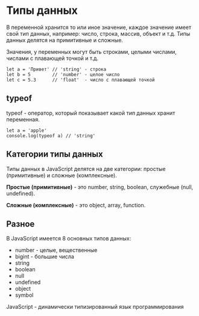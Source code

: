 # Типы данных
В переменной хранится то или иное значение, каждое значение имеет свой тип данных, например: число, строка, массив, объект и т.д. Типы данных делятся на примитивные и сложные.

Значения, у переменных могут быть строками, целыми числами, числами с плавающей точкой и т.д.

    let a = 'Привет' // 'string' - строка
    let b = 5        // 'number' - целое число
    let c = 5.3      // 'float'  - число с плавающей точкой

## typeof
typeof - оператор, который показывает какой тип данных хранит переменная.

    let a = 'apple'
    console.log(typeof a) // 'string'

## Категории типы данных
Типы данных в JavaScript делятся на две категории: простые (примитивные) и сложные (комплексные).

**Простые (примитивные)** - это number, string, boolean, служебные (null, undefined).

**Сложные (комплексные)** - это object, array, function.

## Разное
В JavaScript имеется 8 основных типов данных:
- number - целые, вещественные
- bigint - большие числа
- string
- boolean
- null
- undefined
- object
- symbol

JavaScript - динамически типизированный язык программирования
